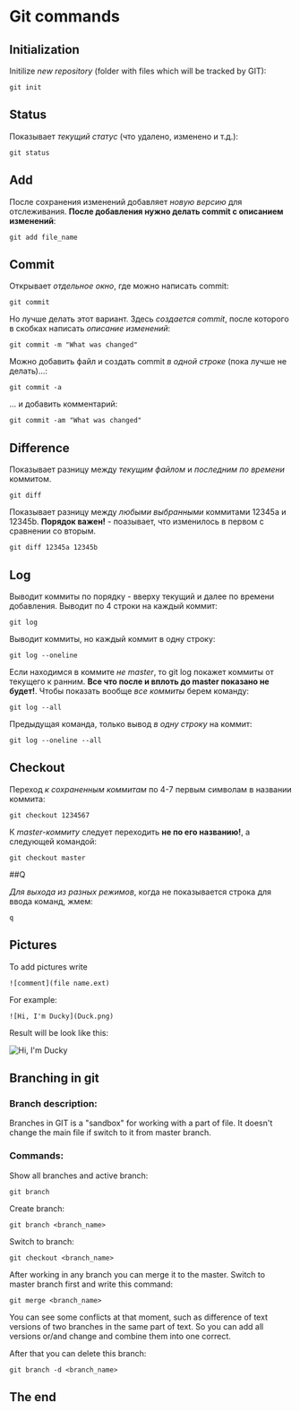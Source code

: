 # **Git commands**

## Initialization
Initilize *new repository* (folder with files which will be tracked by GIT):

    git init

## Status 
Показывает *текущий статус* (что удалено, изменено и т.д.):

    git status

## Add
После сохранения изменений добавляет *новую версию* для отслеживания. **После добавления нужно делать commit с описанием изменений**:

    git add file_name

## Commit
Открывает *отдельное окно*, где можно написать commit:

    git commit

Но лучше делать этот вариант. Здесь *создается commit*, после которого в скобках написать *описание изменений*:

    git commit -m "What was changed"

Можно добавить файл и создать commit *в одной строке* (пока лучше не делать)...:
   
    git commit -a

... и добавить комментарий:
    
    git commit -am "What was changed"

## Difference
Показывает разницу между *текущим файлом* и *последним по времени* коммитом.

    git diff 

Показывает разницу между *любыми выбранными* коммитами 12345a и 12345b. **Порядок важен!** - поазывает, что изменилось в первом с сравнении со вторым.

    git diff 12345a 12345b

## Log
Выводит коммиты по порядку - вверху текущий и далее по времени добавления. Выводит по 4 строки на каждый коммит:

    git log

Выводит коммиты, но каждый коммит в одну строку:

    git log --oneline

Если находимся в коммите *не master*, то git log покажет коммиты от текущего к ранним. **Все что после и вплоть до master показано не будет!**. Чтобы показать вообще *все коммиты* берем команду:

    git log --all

Предыдущая команда, только вывод *в одну строку* на коммит:

    git log --oneline --all

## Checkout
Переход *к сохраненным коммитам* по 4-7 первым символам в названии коммита:

    git checkout 1234567

К *master-коммиту* следует переходить **не по его названию!**, а следующей командой:

    git checkout master

##Q

*Для выхода из разных режимов*, когда не показывается строка для ввода команд, жмем:

    q

## Pictures

To add pictures write 

    ![comment](file name.ext)

For example:

    ![Hi, I'm Ducky](Duck.png)

Result will be look like this:

![Hi, I'm Ducky](Duck.png)

## Branching in git

### Branch description:

Branches in GIT is a "sandbox" for working with a part of file. It doesn't change the main file if switch to it from master branch.

### Commands:

Show all branches and active branch:

    git branch

Create branch:

    git branch <branch_name>

Switch to branch:

    git checkout <branch_name>

After working in any branch you can merge it to the master. Switch to master branch first and write this command:

    git merge <branch_name>

You can see some conflicts at that moment, such as difference of text versions of two branches in the same part of text. So you can add all versions or/and change and combine them into one correct.

After that you can delete this branch:

    git branch -d <branch_name>



## The end
